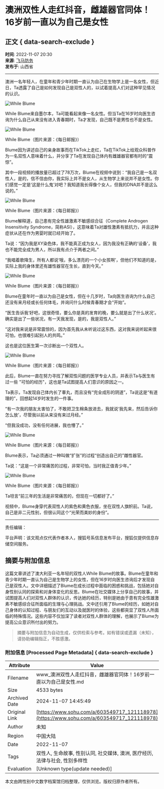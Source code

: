 # 澳洲双性人走红抖音，雌雄器官同体！16岁前一直以为自己是女性

## 正文 { data-search-exclude }


**时间**: 2022-11-07 20:30  
**来源**: [飞马防务](http://www.toutiao.com/item/7163249005693305347/)  
**发布于**: 山西省  

---

澳洲一名年轻人，在童年和青少年时期一直认为自己在生物学上是一名女性，但近日，Ta透露了自己是如何发现自己是双性人的，以试着提高人们对这种罕见情况的认识。

![While Blume](https://p3.itc.cn/q_70/images03/20221107/2b569f6c47ac494ea5d7d89cfca203e0.jpeg)

While Blume来自墨尔本，Ta可能看起来像一名女性。但当Ta在16岁时向医生咨询为什么自己从来没有进入青春期时，Ta才发现，自己既不是男性也不是女性。

![While Blume](https://p6.itc.cn/q_70/images03/20221107/d26267c038b14f0594bbee493d40bbfd.jpeg)

While Blume（图片来源：《每日邮报》）

Blume因为讲述自己的亲身故事而在TikTok上走红，Ta在TikTok上给观众科普作为一名双性人意味着什么，并分享了Ta在发现自己体内有雌雄器官都有时的“震惊”。

其中一段视频的播放量已超过了78万次，Blume在视频中说到：“我自己是一名双性人，是的，信不信由你，我实际上并不是女人，从生物学上来说并不是女性。你们感觉一定是‘这是什么鬼’对吧？我知道我长得像个女人，但我的DNA并不是这么说的。”

![While Blume](https://p0.itc.cn/q_70/images03/20221107/1102cd3622ef4b60be23199eebaa957a.png)

While Blume（图片来源：《每日邮报》）

Blume解释道，自己患有完全性雄激素不敏感综合征（Complete Androgen Insensitivity Syndrome，简称ASI），这意味着Ta对雄性激素有抵抗力，并且这种症状从还在作为男婴时就已经开始了。

Ta说：“因为我是XY染色体，我不能真正成为女人，因为我没有正确的‘设备’，我也不能完全成为男人，所以我有点介于两者之间。”

“我唱着歌降生，所有人都说‘哦，多么漂亮的一个小女孩啊’，但他们不知道的是，实际上我的身体里还有雄性器官在生长，直到今天。”

![While Blume](https://p9.itc.cn/q_70/images03/20221107/464226c339574f58b70a703f26a05bc0.png)

While Blume（图片来源：《每日邮报》）

Blume在童年时一直以为自己是女性，但在十几岁时，Ta向医生咨询为什么自己还没有来月经或长任何体毛，并询问什么时候青春期才会“开始”。

“医生告诉我‘好吧，这很奇怪，要么你是真的发育的晚，要么就是出了什么状况’。确实是出了一些状况，有一天我发现，是的，我是双性人。”

“这对我来说是非常震惊的，因为首先我从未听说过这东西，这对我来说听起来很可怕，也很难引起别人的共鸣。”

这也是这位医生第一次诊断出一个双性人。

![While Blume](https://p6.itc.cn/q_70/images03/20221107/04f39dc42d754fc380c8ebc3897f8189.png)

While Blume（图片来源：《每日邮报》）

此后，Blume一直在努力寻找了解双性问题的医学专业人员，并表示Ta与医生有过一些 "可怕的经历"，这也是Ta试图提高人们意识的原因之一。

Ta表示，Ta发现自己体内长了睾丸，而且没有“完全成形的阴道”，Ta说这是“有道理的”，回想起14岁时发生的一件事。

“有一次我的朋友太害怕了，不敢把卫生棉条放进去，我就说‘我先来，然后告诉你怎么放’，尽管我以前从来没有来过月经。”

“但我没成功，没有任何进展，我也懵了。”

![While Blume](https://p9.itc.cn/q_70/images03/20221107/34470b88b15d409c95b1be14004e9160.jpeg)

While Blume（图片来源：《每日邮报》）

Blume表示，Ta必须通过一种叫做“扩张”的过程“创造出自己的”雌性器官。

Ta说：“这是一个非常痛苦的过程，非常可怕，当时我正值青少年。”

![While Blume](https://p7.itc.cn/q_70/images03/20221107/9d22237efbe94ea5ae7fd832364ddc72.jpeg)

While Blume（图片来源：《每日邮报》）

Ta坦言“前三年的生活是非常痛苦的，但现在一切都好了。”

视频中，Blume身穿代表双性人的紫色和黄色衣服，坐在双性人旗帜前。Ta说，自己是非二元性别，但很认同这个“光荣而美妙的身份”。

---

责任编辑：

平台声明：该文观点仅代表作者本人，搜狐号系信息发布平台，搜狐仅提供信息存储空间服务。

## 摘要与附加信息

<!-- tcd_abstract -->
这篇文章讲述了澳大利亚一名年轻的双性人While Blume的故事。Blume在童年和青少年时期一直认为自己是生物学上的女性，但在16岁时向医生咨询后才发现自己是双性人。文中详细描述了Blume在成长过程中面临的困惑和挑战，包括她对自身性别认同的探索和对身体变化的反思。Blume在社交媒体上分享自己的故事，并试图提高人们对双性人群体的认识，传达她的经历，特别是她由于患有完全性雄激素不敏感综合征所面临的生理与心理挑战。文中还引用了Blume的经历，如她对自己身体的认知过程、与朋友们的互动以及就医时的体验，这些都突显了双性人所面临的特殊情况。这些内容不仅加深了读者对双性人群体的理解，也展示了Blume为提高公众意识所付出的努力。
<!-- tcd_abstract_end -->

> 摘要与附加信息为自动生成，仅供检索与参考。如有错误或遗漏（未知），请协助编辑指正，不胜感激。

### 附加信息 [Processed Page Metadata] { data-search-exclude }

| Attribute       | Value                                  |
|-----------------|----------------------------------------|
| Filename        | www_澳洲双性人走红抖音，雌雄器官同体！16岁前一直以为自己是女性.md                             |
| Size            | 4533 bytes                           |
| Archived Date   | 2024-11-07 14:45:49                             |
| Original Link   | [https://www.sohu.com/a/603549717_121118978](https://www.sohu.com/a/603549717_121118978)                       |
| Author          | 未知                               |
| Region          | 中国大陆                               |
| Date            | 2022-11-07                                 |
| Tags            | 双性人, 生命故事, 性别认同, 社交媒体, 澳洲, 医疗经历, 法律与社会, 性别多样性                                 |
| Evaluation            | [Unknown type(update needed)]                                 |
<!-- tcd_table_end -->

本文由跨性别中文数字档案馆归档整理，仅供浏览。版权归原作者所有。
